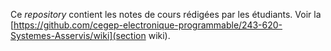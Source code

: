 Ce *repository* contient les notes de cours rédigées par les étudiants. Voir la [https://github.com/cegep-electronique-programmable/243-620-Systemes-Asservis/wiki](section wiki).
